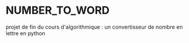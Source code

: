 # NUMBER_TO_WORD
projet de fin du cours d'algorithmique : un convertisseur de nombre en lettre en python
